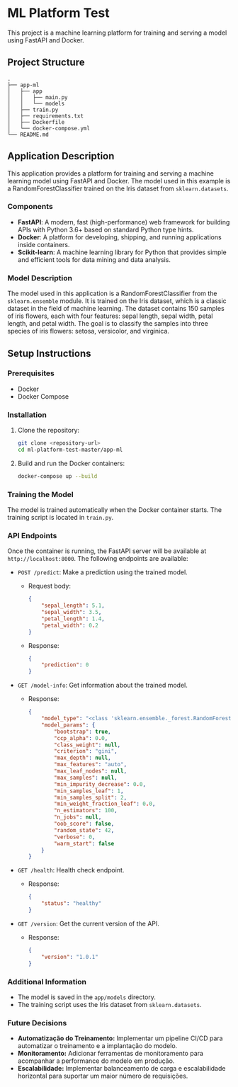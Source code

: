 # ML Platform Test

This project is a machine learning platform for training and serving a model using FastAPI and Docker.

## Project Structure

```
.
├── app-ml
│   ├── app
│   │   ├── main.py
│   │   └── models
│   ├── train.py
│   ├── requirements.txt
│   ├── Dockerfile
│   └── docker-compose.yml
└── README.md
```

## Application Description

This application provides a platform for training and serving a machine learning model using FastAPI and Docker. The model used in this example is a RandomForestClassifier trained on the Iris dataset from `sklearn.datasets`.

### Components

- **FastAPI**: A modern, fast (high-performance) web framework for building APIs with Python 3.6+ based on standard Python type hints.
- **Docker**: A platform for developing, shipping, and running applications inside containers.
- **Scikit-learn**: A machine learning library for Python that provides simple and efficient tools for data mining and data analysis.

### Model Description

The model used in this application is a RandomForestClassifier from the `sklearn.ensemble` module. It is trained on the Iris dataset, which is a classic dataset in the field of machine learning. The dataset contains 150 samples of iris flowers, each with four features: sepal length, sepal width, petal length, and petal width. The goal is to classify the samples into three species of iris flowers: setosa, versicolor, and virginica.

## Setup Instructions

### Prerequisites

- Docker
- Docker Compose

### Installation

1. Clone the repository:
    ```sh
    git clone <repository-url>
    cd ml-platform-test-master/app-ml
    ```

2. Build and run the Docker containers:
    ```sh
    docker-compose up --build
    ```

### Training the Model

The model is trained automatically when the Docker container starts. The training script is located in `train.py`.

### API Endpoints

Once the container is running, the FastAPI server will be available at `http://localhost:8000`. The following endpoints are available:

- `POST /predict`: Make a prediction using the trained model.
    - Request body:
        ```json
        {
            "sepal_length": 5.1,
            "sepal_width": 3.5,
            "petal_length": 1.4,
            "petal_width": 0.2
        }
        ```
    - Response:
        ```json
        {
            "prediction": 0
        }
        ```

- `GET /model-info`: Get information about the trained model.
    - Response:
        ```json
        {
            "model_type": "<class 'sklearn.ensemble._forest.RandomForestClassifier'>",
            "model_params": {
                "bootstrap": true,
                "ccp_alpha": 0.0,
                "class_weight": null,
                "criterion": "gini",
                "max_depth": null,
                "max_features": "auto",
                "max_leaf_nodes": null,
                "max_samples": null,
                "min_impurity_decrease": 0.0,
                "min_samples_leaf": 1,
                "min_samples_split": 2,
                "min_weight_fraction_leaf": 0.0,
                "n_estimators": 100,
                "n_jobs": null,
                "oob_score": false,
                "random_state": 42,
                "verbose": 0,
                "warm_start": false
            }
        }
        ```

- `GET /health`: Health check endpoint.
    - Response:
        ```json
        {
            "status": "healthy"
        }
        ```

- `GET /version`: Get the current version of the API.
    - Response:
        ```json
        {
            "version": "1.0.1"
        }
        ```

### Additional Information

- The model is saved in the `app/models` directory.
- The training script uses the Iris dataset from `sklearn.datasets`.

### Future Decisions

- **Automatização do Treinamento:** Implementar um pipeline CI/CD para automatizar o treinamento e a implantação do modelo.
- **Monitoramento:** Adicionar ferramentas de monitoramento para acompanhar a performance do modelo em produção.
- **Escalabilidade:** Implementar balanceamento de carga e escalabilidade horizontal para suportar um maior número de requisições.
